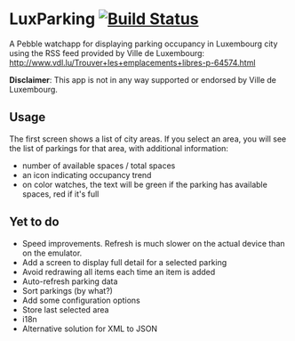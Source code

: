 # LuxParking [![Build Status](https://travis-ci.org/ogerardin/LuxParking.svg?branch=master)](https://travis-ci.org/ogerardin/LuxParking)
A Pebble watchapp for displaying parking occupancy in Luxembourg city using the RSS feed provided by Ville de Luxembourg: http://www.vdl.lu/Trouver+les+emplacements+libres-p-64574.html

**Disclaimer**: This app is not in any way supported or endorsed by Ville de Luxembourg.

## Usage
The first screen shows a list of city areas. If you select an area, you will see the list of parkings for that area, with additional information:
* number of available spaces / total spaces
* an icon indicating occupancy trend
* on color watches, the text will be green if the parking has available spaces, red if it's full

## Yet to do
* Speed improvements. Refresh is much slower on the actual device than on the emulator.
* Add a screen to display full detail for a selected parking 
* Avoid redrawing all items each time an item is added
* Auto-refresh parking data 
* Sort parkings (by what?)
* Add some configuration options
* Store last selected area
* i18n
* Alternative solution for XML to JSON 

